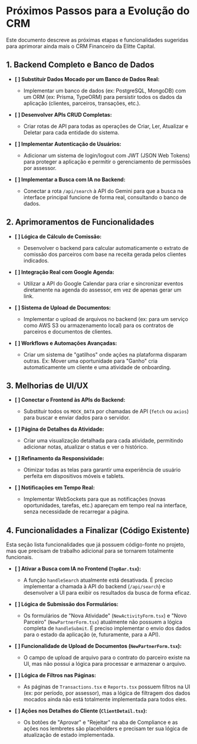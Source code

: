 # Próximos Passos para a Evolução do CRM

Este documento descreve as próximas etapas e funcionalidades sugeridas para aprimorar ainda mais o CRM Financeiro da Elitte Capital.

## 1. Backend Completo e Banco de Dados

- **[ ] Substituir Dados Mocado por um Banco de Dados Real:**
  - Implementar um banco de dados (ex: PostgreSQL, MongoDB) com um ORM (ex: Prisma, TypeORM) para persistir todos os dados da aplicação (clientes, parceiros, transações, etc.).

- **[ ] Desenvolver APIs CRUD Completas:**
  - Criar rotas de API para todas as operações de Criar, Ler, Atualizar e Deletar para cada entidade do sistema.

- **[ ] Implementar Autenticação de Usuários:**
  - Adicionar um sistema de login/logout com JWT (JSON Web Tokens) para proteger a aplicação e permitir o gerenciamento de permissões por assessor.

- **[ ] Implementar a Busca com IA no Backend:**
  - Conectar a rota `/api/search` à API do Gemini para que a busca na interface principal funcione de forma real, consultando o banco de dados.

## 2. Aprimoramentos de Funcionalidades

- **[ ] Lógica de Cálculo de Comissão:**
  - Desenvolver o backend para calcular automaticamente o extrato de comissão dos parceiros com base na receita gerada pelos clientes indicados.

- **[ ] Integração Real com Google Agenda:**
  - Utilizar a API do Google Calendar para criar e sincronizar eventos diretamente na agenda do assessor, em vez de apenas gerar um link.

- **[ ] Sistema de Upload de Documentos:**
  - Implementar o upload de arquivos no backend (ex: para um serviço como AWS S3 ou armazenamento local) para os contratos de parceiros e documentos de clientes.

- **[ ] Workflows e Automações Avançadas:**
  - Criar um sistema de "gatilhos" onde ações na plataforma disparam outras. Ex: Mover uma oportunidade para "Ganho" cria automaticamente um cliente e uma atividade de onboarding.

## 3. Melhorias de UI/UX

- **[ ] Conectar o Frontend às APIs do Backend:**
  - Substituir todos os `MOCK_DATA` por chamadas de API (`fetch` ou `axios`) para buscar e enviar dados para o servidor.

- **[ ] Página de Detalhes da Atividade:**
  - Criar uma visualização detalhada para cada atividade, permitindo adicionar notas, atualizar o status e ver o histórico.

- **[ ] Refinamento da Responsividade:**
  - Otimizar todas as telas para garantir uma experiência de usuário perfeita em dispositivos móveis e tablets.

- **[ ] Notificações em Tempo Real:**
  - Implementar WebSockets para que as notificações (novas oportunidades, tarefas, etc.) apareçam em tempo real na interface, senza necessidade de recarregar a página.

## 4. Funcionalidades a Finalizar (Código Existente)

Esta seção lista funcionalidades que já possuem código-fonte no projeto, mas que precisam de trabalho adicional para se tornarem totalmente funcionais.

- **[ ] Ativar a Busca com IA no Frontend (`TopBar.tsx`):**
  - A função `handleSearch` atualmente está desativada. É preciso implementar a chamada à API do backend (`/api/search`) e desenvolver a UI para exibir os resultados da busca de forma eficaz.

- **[ ] Lógica de Submissão dos Formulários:**
  - Os formulários de "Nova Atividade" (`NewActivityForm.tsx`) e "Novo Parceiro" (`NewPartnerForm.tsx`) atualmente não possuem a lógica completa de `handleSubmit`. É preciso implementar o envio dos dados para o estado da aplicação (e, futuramente, para a API).

- **[ ] Funcionalidade de Upload de Documentos (`NewPartnerForm.tsx`):**
  - O campo de upload de arquivo para o contrato do parceiro existe na UI, mas não possui a lógica para processar e armazenar o arquivo.

- **[ ] Lógica de Filtros nas Páginas:**
  - As páginas de `Transactions.tsx` e `Reports.tsx` possuem filtros na UI (ex: por período, por assessor), mas a lógica de filtragem dos dados mocados ainda não está totalmente implementada para todos eles.

- **[ ] Ações nos Detalhes do Cliente (`ClientDetail.tsx`):**
  - Os botões de "Aprovar" e "Rejeitar" na aba de Compliance e as ações nos lembretes são placeholders e precisam ter sua lógica de atualização de estado implementada.
